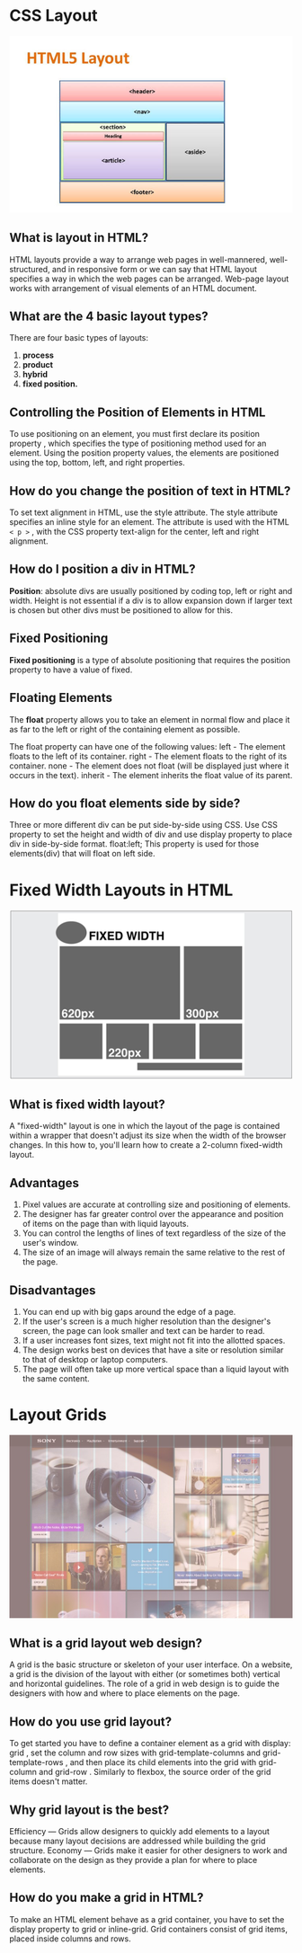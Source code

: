 # CSS Layout
![image](./pics/08/1.jpeg)

## What is layout in HTML?
HTML layouts provide a way to arrange web pages in well-mannered, well-structured, and in responsive form or we can say that HTML layout specifies a way in which the web pages can be arranged. Web-page layout works with arrangement of visual elements of an HTML document.
## What are the 4 basic layout types?
There are four basic types of layouts:  
1. **process**
2. **product**
3. **hybrid**
4. **fixed position.**

## Controlling the Position of Elements in HTML
To use positioning on an element, you must first declare its position property , which specifies the type of positioning method used for an element. Using the position property values, the elements are positioned using the top, bottom, left, and right properties.

## How do you change the position of text in HTML?
To set text alignment in HTML, use the style attribute. The style attribute specifies an inline style for an element. The attribute is used with the HTML `< p >` , with the CSS property text-align for the center, left and right alignment.

## How do I position a div in HTML?
**Position**: absolute divs are usually positioned by coding top, left or right and width. Height is not essential if a div is to allow expansion down if larger text is chosen but other divs must be positioned to allow for this.

## Fixed Positioning
**Fixed positioning** is a type of absolute positioning that requires the position property to have a value of fixed.

## Floating Elements
The **float** property allows you to take an element in normal flow and place it as far to the left or right of the containing element as possible.

The float property can have one of the following values: left - The element floats to the left of its container. right - The element floats to the right of its container. none - The element does not float (will be displayed just where it occurs in the text). inherit - The element inherits the float value of its parent.

## How do you float elements side by side?
Three or more different div can be put side-by-side using CSS. Use CSS property to set the height and width of div and use display property to place div in side-by-side format. float:left; This property is used for those elements(div) that will float on left side.

# Fixed Width Layouts in HTML
![image](./pics/08/2.png)

## What is fixed width layout?
A "fixed-width" layout is one in which the layout of the page is contained within a wrapper that doesn't adjust its size when the width of the browser changes. In this how to, you'll learn how to create a 2-column fixed-width layout.

## Advantages
1. Pixel values are accurate at controlling size and positioning of elements.
2. The designer has far greater control over the appearance and position of items on the page than with liquid layouts.
3. You can control the lengths of lines of text regardless of the size of the user's window.
4. The size of an image will always remain the same relative to the rest of the page.

## Disadvantages
1. You can end up with big gaps around the edge of a page.
2. If the user's screen is a much higher resolution than the designer's screen, the page can look smaller and text can be harder to read.
3. If a user increases font sizes, text might not fit into the allotted spaces.
4. The design works best on devices that have a site or resolution similar to that of desktop or laptop computers.
5. The page will often take up more vertical space than a liquid layout with the same content.

# Layout Grids
![image](./pics/08/3.jpg)
## What is a grid layout web design?
A grid is the basic structure or skeleton of your user interface. On a website, a grid is the division of the layout with either (or sometimes both) vertical and horizontal guidelines. The role of a grid in web design is to guide the designers with how and where to place elements on the page.

## How do you use grid layout?
To get started you have to define a container element as a grid with display: grid , set the column and row sizes with grid-template-columns and grid-template-rows , and then place its child elements into the grid with grid-column and grid-row . Similarly to flexbox, the source order of the grid items doesn't matter.

## Why grid layout is the best?
Efficiency — Grids allow designers to quickly add elements to a layout because many layout decisions are addressed while building the grid structure. Economy — Grids make it easier for other designers to work and collaborate on the design as they provide a plan for where to place elements.

## How do you make a grid in HTML?
To make an HTML element behave as a grid container, you have to set the display property to grid or inline-grid. Grid containers consist of grid items, placed inside columns and rows.